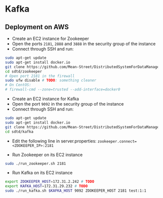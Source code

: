 # Kafka

## Deployment on AWS

* Create an EC2 instance for Zookeeper
* Open the ports `2181`, `2888` and `3888` in the security group of the instance
* Connect through SSH and run:

```bash
sudo apt-get update
sudo apt-get install docker.io
git clone https://github.com/Mean-Street/DistributedSystemForDataManagement sdtd
cd sdtd/zookeeper
# Open port 2181 in the firewall
sudo ufw disable # TODO: something cleaner
# On CentOS:
# firewall-cmd --zone=trusted --add-interface=docker0
```

* Create an EC2 instance for Kafka
* Open the port `9092` in the security group of the instance
* Connect through SSH and run:

```bash
sudo apt-get update
sudo apt-get install docker.io
git clone https://github.com/Mean-Street/DistributedSystemForDataManagement sdtd
cd sdtd/kafka
```

* Edit the following line in server.properties: `zookeeper.connect=<ZOOKEEPER_IP>:2181`

* Run Zookeeper on its EC2 instance

```bash
sudo ./run_zookeeper.sh 2181
```

* Run Kafka on its EC2 instance

```bash
export ZOOKEEPER_HOST=172.31.2.242 # TODO
export KAFKA_HOST=172.31.29.232 # TODO
sudo ./run_kafka.sh $KAFKA_HOST 9092 ZOOKEEPER_HOST 2181 test:1:1
```

